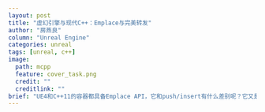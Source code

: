 ```yaml
---
layout: post
title: "虚幻引擎与现代C++：Emplace与完美转发"
author: "房燕良"
column: "Unreal Engine"
categories: unreal
tags: [unreal, c++]
image:
  path: mcpp
  feature: cover_task.png
  credit: ""
  creditlink: ""
brief: "UE4和C++11的容器都具备Emplace API，它和push/insert有什么差别呢？它又是如何实现的呢？"
---
```


